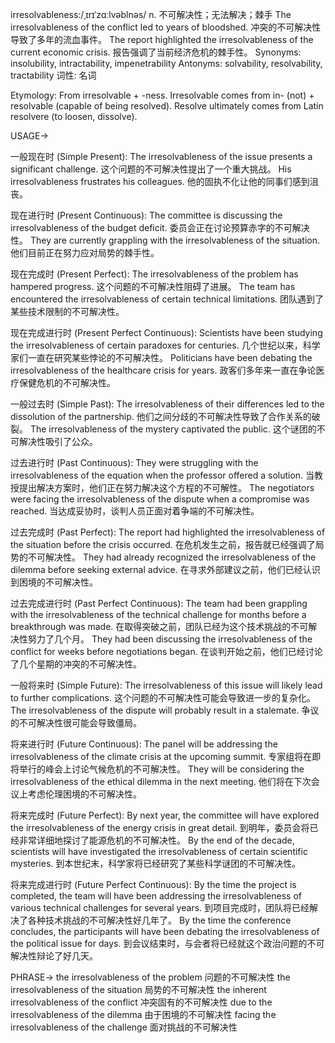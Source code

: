 irresolvableness:/ˌɪrɪˈzɑːlvəblnəs/
n.
不可解决性；无法解决；棘手
The irresolvableness of the conflict led to years of bloodshed. 冲突的不可解决性导致了多年的流血事件。
The report highlighted the irresolvableness of the current economic crisis.  报告强调了当前经济危机的棘手性。
Synonyms: insolubility, intractability, impenetrability
Antonyms: solvability, resolvability, tractability
词性: 名词


Etymology:
From irresolvable + -ness.  Irresolvable comes from in- (not) + resolvable (capable of being resolved).  Resolve ultimately comes from Latin resolvere (to loosen, dissolve).

USAGE->

一般现在时 (Simple Present):
The irresolvableness of the issue presents a significant challenge.  这个问题的不可解决性提出了一个重大挑战。
His irresolvableness frustrates his colleagues. 他的固执不化让他的同事们感到沮丧。

现在进行时 (Present Continuous):
The committee is discussing the irresolvableness of the budget deficit. 委员会正在讨论预算赤字的不可解决性。
They are currently grappling with the irresolvableness of the situation. 他们目前正在努力应对局势的棘手性。

现在完成时 (Present Perfect):
The irresolvableness of the problem has hampered progress.  这个问题的不可解决性阻碍了进展。
The team has encountered the irresolvableness of certain technical limitations.  团队遇到了某些技术限制的不可解决性。

现在完成进行时 (Present Perfect Continuous):
Scientists have been studying the irresolvableness of certain paradoxes for centuries.  几个世纪以来，科学家们一直在研究某些悖论的不可解决性。
Politicians have been debating the irresolvableness of the healthcare crisis for years.  政客们多年来一直在争论医疗保健危机的不可解决性。

一般过去时 (Simple Past):
The irresolvableness of their differences led to the dissolution of the partnership.  他们之间分歧的不可解决性导致了合作关系的破裂。
The irresolvableness of the mystery captivated the public.  这个谜团的不可解决性吸引了公众。

过去进行时 (Past Continuous):
They were struggling with the irresolvableness of the equation when the professor offered a solution.  当教授提出解决方案时，他们正在努力解决这个方程的不可解性。
The negotiators were facing the irresolvableness of the dispute when a compromise was reached.  当达成妥协时，谈判人员正面对着争端的不可解决性。

过去完成时 (Past Perfect):
The report had highlighted the irresolvableness of the situation before the crisis occurred.  在危机发生之前，报告就已经强调了局势的不可解决性。
They had already recognized the irresolvableness of the dilemma before seeking external advice. 在寻求外部建议之前，他们已经认识到困境的不可解决性。


过去完成进行时 (Past Perfect Continuous):
The team had been grappling with the irresolvableness of the technical challenge for months before a breakthrough was made.  在取得突破之前，团队已经为这个技术挑战的不可解决性努力了几个月。
They had been discussing the irresolvableness of the conflict for weeks before negotiations began. 在谈判开始之前，他们已经讨论了几个星期的冲突的不可解决性。


一般将来时 (Simple Future):
The irresolvableness of this issue will likely lead to further complications.  这个问题的不可解决性可能会导致进一步的复杂化。
The irresolvableness of the dispute will probably result in a stalemate. 争议的不可解决性很可能会导致僵局。

将来进行时 (Future Continuous):
The panel will be addressing the irresolvableness of the climate crisis at the upcoming summit.  专家组将在即将举行的峰会上讨论气候危机的不可解决性。
They will be considering the irresolvableness of the ethical dilemma in the next meeting.  他们将在下次会议上考虑伦理困境的不可解决性。

将来完成时 (Future Perfect):
By next year, the committee will have explored the irresolvableness of the energy crisis in great detail.  到明年，委员会将已经非常详细地探讨了能源危机的不可解决性。
By the end of the decade, scientists will have investigated the irresolvableness of certain scientific mysteries. 到本世纪末，科学家将已经研究了某些科学谜团的不可解决性。

将来完成进行时 (Future Perfect Continuous):
By the time the project is completed, the team will have been addressing the irresolvableness of various technical challenges for several years.  到项目完成时，团队将已经解决了各种技术挑战的不可解决性好几年了。
By the time the conference concludes, the participants will have been debating the irresolvableness of the political issue for days.  到会议结束时，与会者将已经就这个政治问题的不可解决性辩论了好几天。

PHRASE->
the irresolvableness of the problem 问题的不可解决性
the irresolvableness of the situation 局势的不可解决性
the inherent irresolvableness of the conflict 冲突固有的不可解决性
due to the irresolvableness of the dilemma 由于困境的不可解决性
facing the irresolvableness of the challenge 面对挑战的不可解决性
